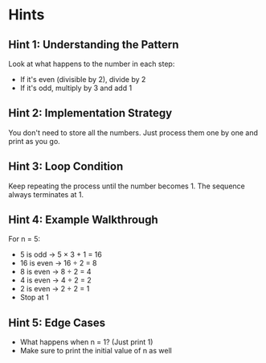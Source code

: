 # Hints

## Hint 1: Understanding the Pattern
Look at what happens to the number in each step:
- If it's even (divisible by 2), divide by 2
- If it's odd, multiply by 3 and add 1

## Hint 2: Implementation Strategy  
You don't need to store all the numbers. Just process them one by one and print as you go.

## Hint 3: Loop Condition
Keep repeating the process until the number becomes 1. The sequence always terminates at 1.

## Hint 4: Example Walkthrough
For n = 5:
- 5 is odd → 5 × 3 + 1 = 16
- 16 is even → 16 ÷ 2 = 8  
- 8 is even → 8 ÷ 2 = 4
- 4 is even → 4 ÷ 2 = 2
- 2 is even → 2 ÷ 2 = 1
- Stop at 1

## Hint 5: Edge Cases
- What happens when n = 1? (Just print 1)
- Make sure to print the initial value of n as well